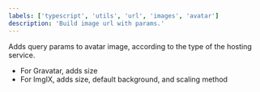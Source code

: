 ```yaml
---
labels: ['typescript', 'utils', 'url', 'images', 'avatar']
description: 'Build image url with params.'
---
```


Adds query params to avatar image, according to the type of the hosting service.

- For Gravatar, adds size
- For ImgIX, adds size, default background, and scaling method
